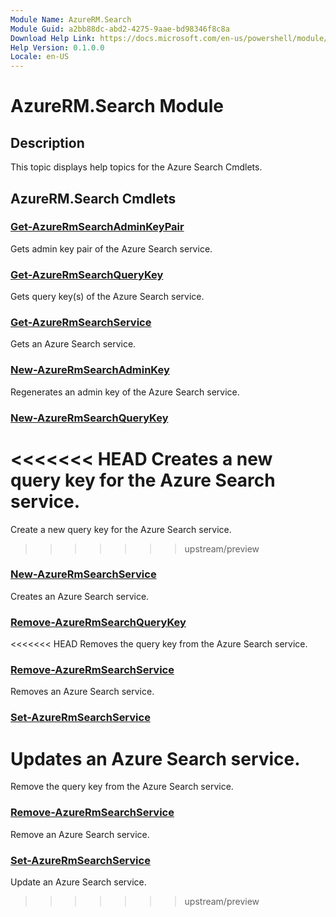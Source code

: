 ```yaml
---
Module Name: AzureRM.Search
Module Guid: a2bb88dc-abd2-4275-9aae-bd98346f8c8a
Download Help Link: https://docs.microsoft.com/en-us/powershell/module/azurerm.search
Help Version: 0.1.0.0
Locale: en-US
---
```


# AzureRM.Search Module
## Description
This topic displays help topics for the Azure Search Cmdlets.

## AzureRM.Search Cmdlets
### [Get-AzureRmSearchAdminKeyPair](Get-AzureRmSearchAdminKeyPair.md)
Gets admin key pair of the Azure Search service.

### [Get-AzureRmSearchQueryKey](Get-AzureRmSearchQueryKey.md)
Gets query key(s) of the Azure Search service.

### [Get-AzureRmSearchService](Get-AzureRmSearchService.md)
Gets an Azure Search service.

### [New-AzureRmSearchAdminKey](New-AzureRmSearchAdminKey.md)
Regenerates an admin key of the Azure Search service.

### [New-AzureRmSearchQueryKey](New-AzureRmSearchQueryKey.md)
<<<<<<< HEAD
Creates a new query key for the Azure Search service.
=======
Create a new query key for the Azure Search service.
>>>>>>> upstream/preview

### [New-AzureRmSearchService](New-AzureRmSearchService.md)
Creates an Azure Search service.

### [Remove-AzureRmSearchQueryKey](Remove-AzureRmSearchQueryKey.md)
<<<<<<< HEAD
Removes the query key from the Azure Search service.

### [Remove-AzureRmSearchService](Remove-AzureRmSearchService.md)
Removes an Azure Search service.

### [Set-AzureRmSearchService](Set-AzureRmSearchService.md)
Updates an Azure Search service.
=======
Remove the query key from the Azure Search service.

### [Remove-AzureRmSearchService](Remove-AzureRmSearchService.md)
Remove an Azure Search service.

### [Set-AzureRmSearchService](Set-AzureRmSearchService.md)
Update an Azure Search service.
>>>>>>> upstream/preview

